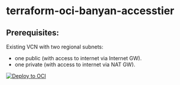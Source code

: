 # terraform-oci-banyan-accesstier

## Prerequisites:
Existing VCN with two regional subnets:
- one public (with access to internet via Internet GW).
- one private (with access to internet via NAT GW).


[![Deploy to OCI](https://docs.oracle.com/en-us/iaas/Content/Resources/Images/deploy-to-oracle-cloud.svg)](https://cloud.oracle.com/resourcemanager/stacks/create?zipUrl=https://github.com/robo-cap/terraform-oci-banyan-accesstier/archive/refs/tags/v0.0.1-beta.zip)
